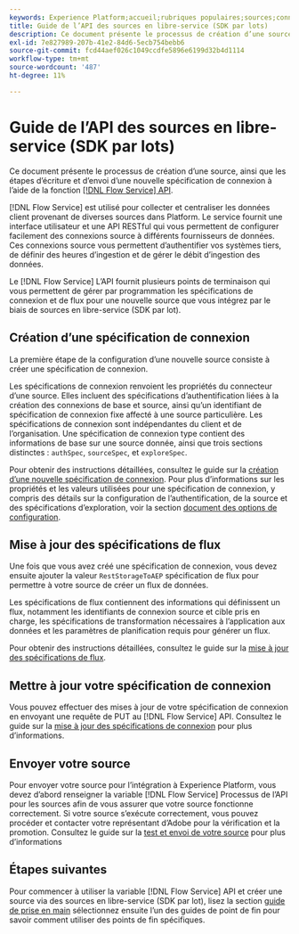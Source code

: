 ```yaml
---
keywords: Experience Platform;accueil;rubriques populaires;sources;connecteurs;connecteurs source;sdk sources;sdk;SDK
title: Guide de l’API des sources en libre-service (SDK par lots)
description: Ce document présente le processus de création d’une source, ainsi que les étapes de récupération, d’écriture et d’envoi d’une nouvelle spécification de connexion à l’aide de l’API Flow Service.
exl-id: 7e827989-207b-41e2-84d6-5ecb754bebb6
source-git-commit: fcd44aef026c1049ccdfe5896e6199d32b4d1114
workflow-type: tm+mt
source-wordcount: '487'
ht-degree: 11%

---
```


# Guide de l’API des sources en libre-service (SDK par lots)

Ce document présente le processus de création d’une source, ainsi que les étapes d’écriture et d’envoi d’une nouvelle spécification de connexion à l’aide de la fonction [[!DNL Flow Service] API](https://www.adobe.io/experience-platform-apis/references/flow-service/).

[!DNL Flow Service] est utilisé pour collecter et centraliser les données client provenant de diverses sources dans Platform. Le service fournit une interface utilisateur et une API RESTful qui vous permettent de configurer facilement des connexions source à différents fournisseurs de données. Ces connexions source vous permettent d’authentifier vos systèmes tiers, de définir des heures d’ingestion et de gérer le débit d’ingestion des données.

Le [!DNL Flow Service] L’API fournit plusieurs points de terminaison qui vous permettent de gérer par programmation les spécifications de connexion et de flux pour une nouvelle source que vous intégrez par le biais de sources en libre-service (SDK par lot).

## Création d’une spécification de connexion

La première étape de la configuration d’une nouvelle source consiste à créer une spécification de connexion.

Les spécifications de connexion renvoient les propriétés du connecteur d’une source. Elles incluent des spécifications d’authentification liées à la création des connexions de base et source, ainsi qu’un identifiant de spécification de connexion fixe affecté à une source particulière. Les spécifications de connexion sont indépendantes du client et de l’organisation. Une spécification de connexion type contient des informations de base sur une source donnée, ainsi que trois sections distinctes : `authSpec`, `sourceSpec`, et `exploreSpec`.

Pour obtenir des instructions détaillées, consultez le guide sur la [création d’une nouvelle spécification de connexion](./create.md). Pour plus d’informations sur les propriétés et les valeurs utilisées pour une spécification de connexion, y compris des détails sur la configuration de l’authentification, de la source et des spécifications d’exploration, voir la section [document des options de configuration](../config/config.md).

## Mise à jour des spécifications de flux

Une fois que vous avez créé une spécification de connexion, vous devez ensuite ajouter la valeur `RestStorageToAEP` spécification de flux pour permettre à votre source de créer un flux de données.

Les spécifications de flux contiennent des informations qui définissent un flux, notamment les identifiants de connexion source et cible pris en charge, les spécifications de transformation nécessaires à l’application aux données et les paramètres de planification requis pour générer un flux.

Pour obtenir des instructions détaillées, consultez le guide sur la [mise à jour des spécifications de flux](./update-flow-specs.md).

## Mettre à jour votre spécification de connexion

Vous pouvez effectuer des mises à jour de votre spécification de connexion en envoyant une requête de PUT au [!DNL Flow Service] API. Consultez le guide sur la [mise à jour des spécifications de connexion](./update-connection-specs.md) pour plus d’informations.

## Envoyer votre source

Pour envoyer votre source pour l’intégration à Experience Platform, vous devez d’abord renseigner la variable [!DNL Flow Service] Processus de l’API pour les sources afin de vous assurer que votre source fonctionne correctement. Si votre source s’exécute correctement, vous pouvez procéder et contacter votre représentant d’Adobe pour la vérification et la promotion. Consultez le guide sur la [test et envoi de votre source](./submit.md) pour plus d’informations

## Étapes suivantes

Pour commencer à utiliser la variable [!DNL Flow Service] API et créer une source via des sources en libre-service (SDK par lot), lisez la section [guide de prise en main](./getting-started.md) sélectionnez ensuite l’un des guides de point de fin pour savoir comment utiliser des points de fin spécifiques.
